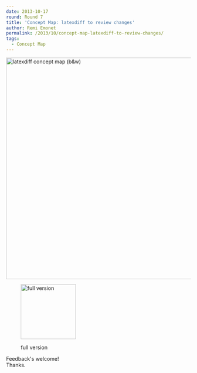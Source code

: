 ```yaml
---
date: 2013-10-17
round: Round 7
title: 'Concept Map: latexdiff to review changes'
author: Remi Emonet
permalink: /2013/10/concept-map-latexdiff-to-review-changes/
tags:
  - Concept Map
---
```

[<img alt="latexdiff concept map (b&w)" src="http://files.software-carpentry.org/training-course/2013/10/export-2-small.png" width="800" height="605" />][1]<figure id="attachment_4840" style="width: 150px;" class="wp-caption alignnone">

[<img class="size-thumbnail wp-image-4840" alt="full version" src="http://files.software-carpentry.org/training-course/2013/10/export-1-150x150.png" width="150" height="150" />][2]<figcaption class="wp-caption-text">full version</figcaption></figure> 
Feedback's welcome!  
Thanks.

 [1]: http://files.software-carpentry.org/training-course/2013/10/export-2-small.png
 [2]: http://files.software-carpentry.org/training-course/2013/10/export-1.png
